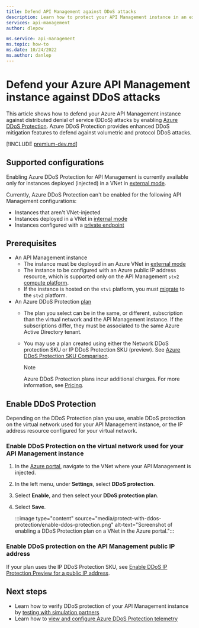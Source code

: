 ```yaml
---
title: Defend API Management against DDoS attacks 
description: Learn how to protect your API Management instance in an external virtual network against volumetric and protocol DDoS attacks by using Azure DDoS Protection Standard.
services: api-management
author: dlepow

ms.service: api-management
ms.topic: how-to
ms.date: 10/24/2022
ms.author: danlep
---
```

# Defend your Azure API Management instance against DDoS attacks

This article shows how to defend your Azure API Management instance against distributed denial of service (DDoS) attacks by enabling [Azure DDoS Protection](../ddos-protection/ddos-protection-overview.md). Azure DDoS Protection provides enhanced DDoS mitigation features to defend against volumetric and protocol DDoS attacks.​

[!INCLUDE [premium-dev.md](../../includes/api-management-availability-premium-dev.md)]

## Supported configurations

Enabling Azure DDoS Protection for API Management is currently available only for instances deployed (injected) in a VNet in [external mode](api-management-using-with-vnet.md).

Currently, Azure DDoS Protection can't be enabled for the following API Management configurations:

* Instances that aren't VNet-injected
* Instances deployed in a VNet in [internal mode](api-management-using-with-internal-vnet.md)
* Instances configured with a [private endpoint](private-endpoint.md)

## Prerequisites

* An API Management instance
    * The instance must be deployed in an Azure VNet in [external mode](api-management-using-with-vnet.md) 
    * The instance to be configured with an Azure public IP address resource, which is supported only on the API Management `stv2` [compute platform](compute-infrastructure.md). 
    * If the instance is hosted on the `stv1` platform, you must [migrate](compute-infrastructure.md#how-do-i-migrate-to-the-stv2-platform) to the `stv2` platform.
* An Azure DDoS Protection [plan](../ddos-protection/manage-ddos-protection.md)
    * The plan you select can be in the same, or different, subscription than the virtual network and the API Management instance. If the subscriptions differ, they must be associated to the same Azure Active Directory tenant.
    * You may use a plan created using either the Network DDoS protection SKU or IP DDoS Protection SKU (preview). See [Azure DDoS Protection SKU Comparison](../ddos-protection/ddos-protection-sku-comparison.md).

        > [!NOTE]
        > Azure DDoS Protection plans incur additional charges. For more information, see [Pricing](https://azure.microsoft.com/pricing/details/ddos-protection/).
     
## Enable DDoS Protection

Depending on the DDoS Protection plan you use, enable DDoS protection on the virtual network used for your API Management instance, or the IP address resource configured for your virtual network.

### Enable DDoS Protection on the virtual network used for your API Management instance

1. In the [Azure portal](https://portal.azure.com), navigate to the VNet where your API Management is injected.
1. In the left menu, under **Settings**, select **DDoS protection**.
1. Select **Enable**, and then select your **DDoS protection plan**.
1. Select **Save**.

    :::image type="content" source="media/protect-with-ddos-protection/enable-ddos-protection.png" alt-text="Screenshot of enabling a DDoS Protection plan on a VNet in the Azure portal.":::

### Enable DDoS protection on the API Management public IP address

If your plan uses the IP DDoS Protection SKU, see [Enable DDoS IP Protection Preview for a public IP address](../ddos-protection/manage-ddos-protection-powershell-ip.md#disable-ddos-ip-protection-for-an-existing-public-ip-address).

## Next steps

* Learn how to verify DDoS protection of your API Management instance by [testing with simulation partners](../ddos-protection/test-through-simulations.md)
* Learn how to [view and configure Azure DDoS Protection telemetry](../ddos-protection/telemetry.md)
